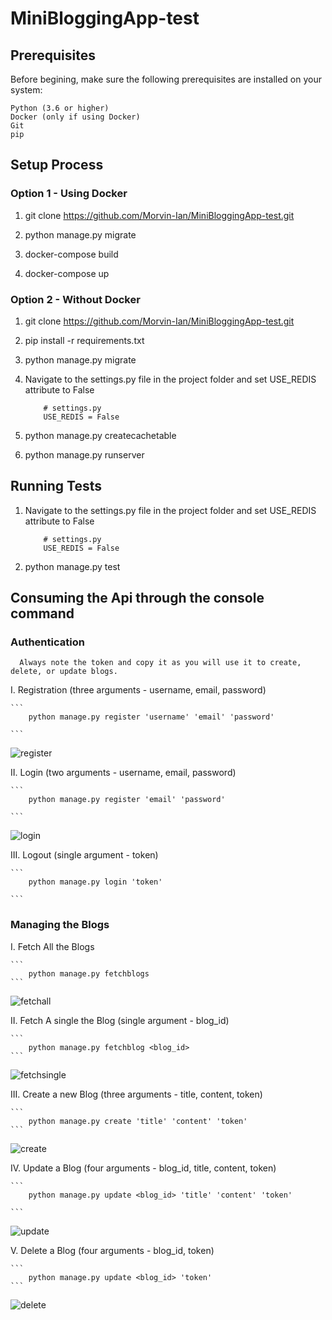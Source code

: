 # MiniBloggingApp-test

## Prerequisites

Before begining, make sure the following prerequisites are installed on your system:

    Python (3.6 or higher)
    Docker (only if using Docker)
    Git
    pip
## Setup Process
### Option 1 - Using Docker
1. git clone https://github.com/Morvin-Ian/MiniBloggingApp-test.git

2. python manage.py migrate

3. docker-compose build

4. docker-compose up

### Option 2 - Without Docker

1. git clone https://github.com/Morvin-Ian/MiniBloggingApp-test.git

2. pip install -r requirements.txt 

3. python manage.py migrate

4. Navigate to the settings.py file in the project folder and set USE_REDIS attribute to False
    ```
        # settings.py
        USE_REDIS = False
    ```
5. python manage.py createcachetable

6. python manage.py runserver


## Running Tests
1. Navigate to the settings.py file in the project folder and set USE_REDIS attribute to False
    ```
        # settings.py
        USE_REDIS = False
    ```
2. python manage.py test

## Consuming the Api through the console command
### Authentication
```
  Always note the token and copy it as you will use it to create, delete, or update blogs.
```

I. Registration (three arguments - username, email, password) 
  
    ```
        python manage.py register 'username' 'email' 'password'

    ```    
![register](https://github.com/Morvin-Ian/MiniBloggingApp-test/assets/78966128/81d720ed-d029-428a-ae6b-fe94e812334d)

II. Login (two arguments - username, email, password) 

    ```
        python manage.py register 'email' 'password'

    ```
![login](https://github.com/Morvin-Ian/MiniBloggingApp-test/assets/78966128/618cd6a5-9ae0-4e76-a552-0b5889afb2b4)

III. Logout (single argument - token)

    ```
        python manage.py login 'token'

    ```

### Managing the Blogs

I. Fetch All the Blogs 

    ```
        python manage.py fetchblogs
    ```
![fetchall](https://github.com/Morvin-Ian/MiniBloggingApp-test/assets/78966128/ac4808a6-b2fe-4505-a164-dd4d76e11083)

II. Fetch A single the Blog (single argument - blog_id)

    ```
        python manage.py fetchblog <blog_id>
    ```
![fetchsingle](https://github.com/Morvin-Ian/MiniBloggingApp-test/assets/78966128/6c3260d4-80a1-419e-9672-b1dad4beedc6)

III. Create a new Blog (three arguments - title, content, token)

    ```
        python manage.py create 'title' 'content' 'token'
    ```
![create](https://github.com/Morvin-Ian/MiniBloggingApp-test/assets/78966128/56a6e544-86ab-4bcb-b5d9-03cd1c291561)

IV. Update a Blog (four arguments - blog_id, title, content, token)

    ```
        python manage.py update <blog_id> 'title' 'content' 'token'

    ```
![update](https://github.com/Morvin-Ian/MiniBloggingApp-test/assets/78966128/f88925a6-c840-4cad-9457-bf966043958d)

V. Delete a Blog (four arguments - blog_id, token)

    ```
        python manage.py update <blog_id> 'token'
    ```
![delete](https://github.com/Morvin-Ian/MiniBloggingApp-test/assets/78966128/d0f613b8-c0e6-40f2-8b24-d4adeb657f36)

    
